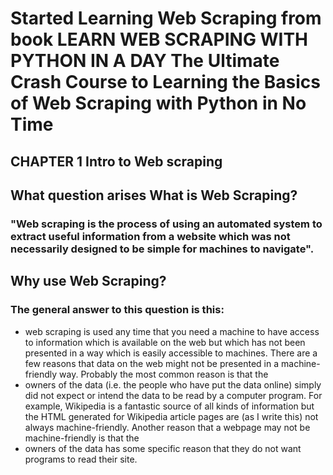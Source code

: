 # Started Learning Web Scraping from book LEARN WEB SCRAPING WITH PYTHON IN A DAY The Ultimate Crash Course to Learning the Basics of Web Scraping with Python in No Time
## ################################
##
##
## CHAPTER 1 Intro to Web scraping
##
## 
## ################################

## ############################################################################
## What question arises What is Web Scraping?
### "Web scraping is the process of using an automated system to extract useful information from a website which was not necessarily designed to be simple for machines to navigate".  

## ############################################################################
## Why use Web Scraping?
### The general answer to this question is this: 
-  web scraping is used any time that you need a machine to have access to information which is available on the web but which has not been presented in a way which is easily accessible to machines. There are a few reasons that data on the web might not be presented in a machine-friendly way. Probably the most common reason is that the 
-  owners of the data (i.e. the people who have put the data online) simply did not expect or intend the data to be read by a computer program. For example, Wikipedia is a fantastic source of all kinds of information but the HTML generated for Wikipedia article pages are (as I write this) not always machine-friendly. Another reason that a webpage may not be machine-friendly is that the 
-  owners of the data has some specific reason that they do not want programs to read their site. 
## ############################################################################


